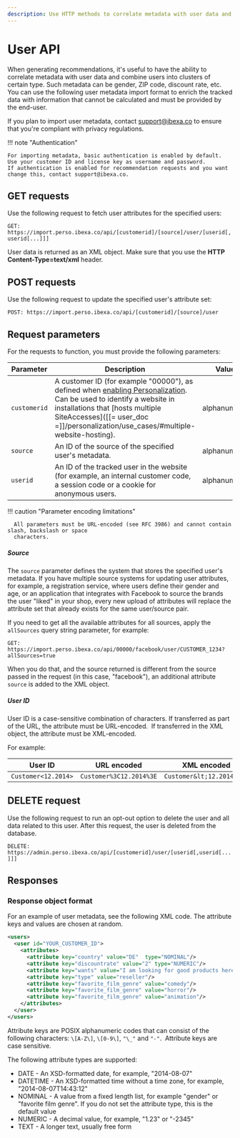 ```yaml
---
description: Use HTTP methods to correlate metadata with user data and combine users into clusters of certain type.
---
```


# User API

When generating recommendations, it's useful to have the ability to correlate metadata 
with user data and combine users into clusters of certain type.
Such metadata can be gender, ZIP code, discount rate, etc. 
You can use the following user metadata import format to enrich the tracked data with information that cannot be calculated and must be provided by the end-user. 

If you plan to import user metadata, contact support@ibexa.co to ensure that you're compliant with privacy regulations.

!!! note "Authentication"

    For importing metadata, basic authentication is enabled by default.
    Use your customer ID and license key as username and password. 
    If authentication is enabled for recommendation requests and you want change this, contact support@ibexa.co.
    
## GET requests

Use the following request to fetch user attributes for the specified users:

`GET: https://import.perso.ibexa.co/api/[customerid]/[source]/user/[userid[,userid[...]]]`

User data is returned as an XML object.
Make sure that you use the **HTTP Content-Type=text/xml** header.

## POST requests

Use the following request to update the specified user's attribute set:

`POST: https://import.perso.ibexa.co/api/[customerid]/[source]/user`

## Request parameters

For the requests to function, you must provide the following parameters:

|Parameter|Description|Value|
|---|---|---|
|`customerid`|A customer ID (for example "00000"), as defined when [enabling Personalization](enable_personalization.md#set-up-customer-credentials). Can be used to identify a website in installations that [hosts multiple SiteAccesses]([[= user_doc =]]/personalization/use_cases/#multiple-website-hosting).|alphanumeric|
|`source`|An ID of the source of the specified user's metadata.|alphanumeric|
|`userid`|An ID of the tracked user in the website (for example, an internal customer code, a session code or a cookie for anonymous users.|alphanumeric|
  
!!! caution "Parameter encoding limitations"

      All parameters must be URL-encoded (see RFC 3986) and cannot contain slash, backslash or space 
      characters.
      
##### Source

The `source` parameter defines the system that stores the specified user's metadata. 
If you have multiple source systems for updating user attributes, 
for example, a registration service, where users define their gender and age, 
or an application that integrates with Facebook to source the brands the user "liked" in your shop, 
every new upload of attributes will replace the attribute set that already exists 
for the same user/source pair.

If you need to get all the available attributes for all sources, apply the `allSources` query string parameter, for example:

`GET: https://import.perso.ibexa.co/api/00000/facebook/user/CUSTOMER_1234?allSources=true`

When you do that, and the source returned is different from the source passed in the request (in this case, "facebook"), an additional attribute `source` is added to the XML object.

##### User ID

User ID is a case-sensitive combination of characters.
If transferred as part of the URL, the attribute must be URL-encoded. 
If transferred in the XML object, the attribute must be XML-encoded.

For example:

| User ID             | URL encoded             | XML encoded               |
|---------------------|-------------------------|---------------------------|
| `Customer<12.2014>` | `Customer%3C12.2014%3E` | `Customer&lt;12.2014&gt;` |


## DELETE request

Use the following request to run an opt-out option to delete the user and all data related to this user. After this request, the user is deleted from the database.
 
`DELETE: https://admin.perso.ibexa.co/api/[customerid]/user/[userid[,userid[...]]]`

## Responses

### Response object format

For an example of user metadata, see the following XML code. 
The attribute keys and values are chosen at random.

``` xml
<users>
  <user id="YOUR_CUSTOMER_ID">
    <attributes>
      <attribute key="country" value="DE"  type="NOMINAL"/>
      <attribute key="discountrate" value="2" type="NUMERIC"/>
      <attribute key="wants" value="I am looking for good products here" type="TEXT"/>
      <attribute key="type" value="reseller"/>
      <attribute key="favorite_film_genre" value="comedy"/>
      <attribute key="favorite_film_genre" value="horror"/>
      <attribute key="favorite_film_genre" value="animation"/>
    </attributes>
  </user>
</users>
```

Attribute keys are POSIX alphanumeric codes that can consist of the following characters: `\[A-Z\]`, `\[0-9\]`, `"\_"` and `"-"`. 
Attribute keys are case sensitive.

The following attribute types are supported:

- DATE - An XSD-formatted date, for example, "2014-08-07"
- DATETIME - An XSD-formatted time without a time zone, for example, "2014-08-07T14:43:12"
- NOMINAL - A value from a fixed length list, for example "gender" or "favorite film genre". If you do not set the attribute type, this is the default value
- NUMERIC - A decimal value, for example, "1.23" or "-2345"
- TEXT - A longer text, usually free form
